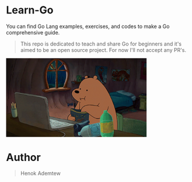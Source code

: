 # Learn-Go
You can find Go Lang examples, exercises, and codes to make a Go comprehensive guide.</br>
> This repo is dedicated to teach and share Go for beginners and it's aimed to be an open source project. 
> For now I'll not accept any PR's.

<img src="https://github.com/darsaveli/Mariam/blob/main/1479814528_webarebears.gif" width="385px" align="center">


# Author
> Henok Ademtew
